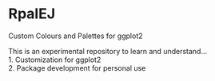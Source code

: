# RpalEJ
Custom Colours and Palettes for ggplot2

This is an experimental repository to learn and understand...  
    1. Customization for ggplot2  
    2. Package development for personal use  
